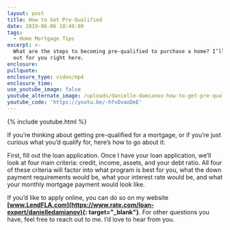 ```yaml
---
layout: post
title: How to Get Pre-Qualified
date: 2019-06-06 18:49:09
tags:
  - Home Mortgage Tips
excerpt: >-
  What are the steps to becoming pre-qualified to purchase a home? I’ll lay them
  out for you right here.
enclosure:
pullquote:
enclosure_type: video/mp4
enclosure_time:
use_youtube_image: false
youtube_alternate_image: /uploads/danielle-damianov-how-to-get-pre-qualified-yt.jpg
youtube_code: 'https://youtu.be/-hfvDvaoDeE'
---
```


{% include youtube.html %}

If you’re thinking about getting pre-qualified for a mortgage, or if you’re just curious what you’d qualify for, here’s how to go about it:

First, fill out the loan application. Once I have your loan application, we’ll look at four main criteria: credit, income, assets, and your debt ratio. All four of these criteria will factor into what program is best for you, what the down payment requirements would be, what your interest rate would be, and what your monthly mortgage payment would look like.

If you’d like to apply online, you can do so on my website **[www.LendFLA.com](https://www.rate.com/loan-expert/danielledamianov){: target="_blank"}**. For other questions you have, feel free to reach out to me. I’d love to hear from you.